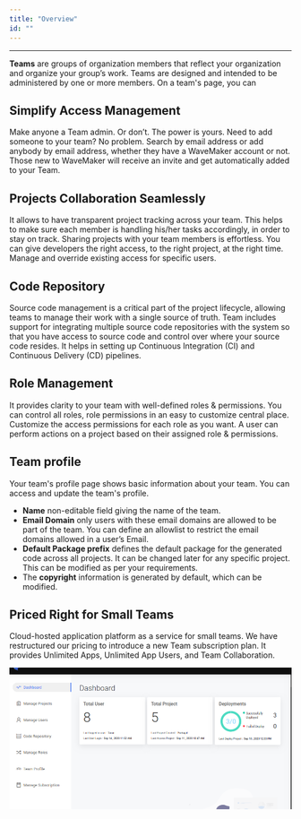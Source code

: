 ```yaml
---
title: "Overview"
id: ""
---
```

---

**Teams** are groups of organization members that reflect your organization and organize your group’s work. Teams are designed and intended to be administered by one or more members. On a team's page, you can 

## Simplify Access Management 

Make anyone a Team admin. Or don’t. The power is yours. Need to add someone to your team? No problem. Search by email address or add anybody by email address, whether they have a WaveMaker account or not. Those new to WaveMaker will receive an invite and get automatically added to your Team.

## Projects Collaboration Seamlessly

It allows to have transparent project tracking across your team. This helps to make sure each member is handling his/her tasks accordingly, in order to stay on track. Sharing projects with your team members is effortless. You can give developers the right access, to the right project, at the right time. Manage and override existing access for specific users.


## Code Repository 

Source code management is a critical part of the project lifecycle, allowing teams to manage their work with a single source of truth. Team includes support for integrating multiple source code repositories with the system so that you have access to source code and control over where your source code resides. It helps in setting up Continuous Integration (CI) and Continuous Delivery (CD) pipelines.

## Role Management

It provides clarity to your team with well-defined roles & permissions. You can control all roles, role permissions in an easy to customize central place. Customize the access permissions for each role as you want. A user can perform actions on a project based on their assigned role & permissions.

## Team profile

Your team's profile page shows basic information about your team. You can access and update the team's profile.

- **Name** non-editable field giving the name of the team.  
- **Email Domain** only users with these email domains are allowed to be part of the team. You can define an allowlist to restrict the email domains allowed in a user’s Email.  
- **Default Package prefix** defines the default package for the generated code across all projects. It can be changed later for any specific project. This can be modified as per your requirements.  
- The **copyright** information is generated by default, which can be modified.  


## Priced Right for Small Teams

Cloud-hosted application platform as a service for small teams. We have restructured our pricing to introduce a new Team subscription plan. It provides Unlimited Apps, Unlimited App Users, and Team Collaboration.

![teams overview](/learn/assets/wavemaker-teams-overview.png)

